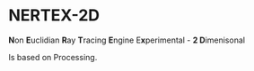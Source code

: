# NERTEX-2D
**N**on **E**uclidian **R**ay **T**racing **E**ngine E**x**perimental - **2 D**imenisonal

Is based on Processing.

